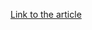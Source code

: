 [Link to the article](https://blog.sonatype.com/sonatype-catches-new-pypi-cryptomining-malware-via-automated-detection)
